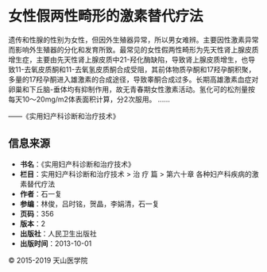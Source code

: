 # 女性假两性畸形的激素替代疗法

遗传和性腺的性别为女性，但因外生殖器异常，所以男女难辨。主要因性激素异常而影响外生殖器的分化和发育所致。最常见的女性假两性畸形为先天性肾上腺皮质增生症，主要由先天性肾上腺皮质中21-羟化酶缺陷，导致肾上腺皮质增生，也导致11-去氧皮质酮和11-去氧氢皮质酮合成受阻，其前体物质孕酮和17羟孕酮积聚，多量的17羟孕酮进入雄激素的合成途径，导致睾酮合成过多。长期高雄激素血症对卵巢和下丘脑-垂体均有抑制作用，故无青春期女性激素活动。氢化可的松剂量按每天10～20mg/m2体表面积计算，分2次服用。 ......

——《实用妇产科诊断和治疗技术》

## 信息来源

- **书名**：《实用妇产科诊断和治疗技术》
- **栏目**：实用妇产科诊断和治疗技术 > 治 疗 篇 > 第六十章 各种妇产科疾病的激素替代疗法
- **作者**：石一复
- **参编**：林俊，吕时铭，贺晶，李娟清，石一复
- **页码**：356
- **版本**：2
- **出版社**：人民卫生出版社
- **出版时间**：2013-10-01

© 2015-2019 天山医学院
<!-- tcd_original_link https://www.tsu.tw/xiyi/871039.html -->

